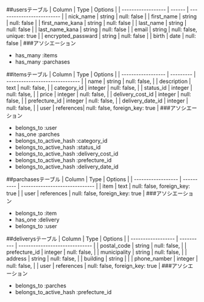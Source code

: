 ##usersテーブル
| Column             | Type   | Options                   |
| ------------------ | ------ | ------------------------- |
| nick_name          | string | null: false               |
| first_name         | string | null: false               |
| first_name_kana    | string | null: false               |
| last_name          | string | null: false               |
| last_name_kana     | string | null: false               |
| email              | string | null: false, unique: true |
| encrypted_passward | string | null: false               |
| birth              | date   | null: false               |
###アソシエーション
- has_many   :items
- has_many   :parchases


##itemsテーブル
| Column             | Type      | Options                        |
| ------------------ | --------- | ------------------------------ |
| name               | string    | null: false,                   |
| description        | text      | null: false,                   |
| category_id        | integer   | null: false,                   |
| status_id          | integer   | null: false,                   |
| price              | integer   | null: false,                   |
| delivery_cost_id   | integer   | null: false,                   |
| prefecture_id      | integer   | null: false,                   |
| delivery_date_id   | integer   | null: false,                   |
| user               | references| null: false, foreign_key: true |
###アソシエーション
- belongs_to   :user
- has_one      :parches
- belongs_to_active_hash :category_id
- belongs_to_active_hash :status_id
- belongs_to_active_hash :delivery_cost_id
- belongs_to_active_hash :prefecture_id
- belongs_to_active_hash :delivery_date_id


##parchasesテーブル
| Column             | Type       | Options                        |
| ------------------ | ---------- | ------------------------------ |
| item               | text       | null: false, foreign_key: true |
| user               | references | null: false, foreign_key: true |
###アソシエーション
- belongs_to    :item
- has_one       :delivery
- belongs_to    :user

##deliverysテーブル
| Column             | Type       | Options                        |
| ------------------ | ---------- | ------------------------------ |
| postal_code        | string     | null: false,                   |
| prefecture_id      | integer    | null: false,                   |
| municipality       | string     | null: false,                   |
| address            | string     | null: false,                   |
| building           | string     |                                |
| phone_namber       | integer    | null: false,                   |
| user               | references | null: false, foreign_key: true |
###アソシエーション
- belongs_to  :parches
- belongs_to_active_hash :prefecture_id